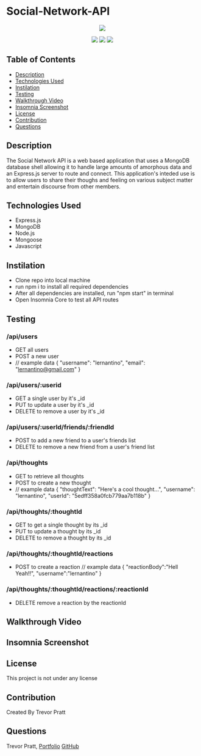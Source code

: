 # Social-Network-API  
<p align="center">
    <img src="https://img.shields.io/github/repo-size/tpratt57/e-commerce-back-end-OMR" />
<p align="center">
    <img src="https://img.shields.io/badge/MongoDB-4EA94B?style=for-the-badge&logo=mongodb&logoColor=white" />
    <img src="https://img.shields.io/badge/Javascript-yellow" />
    <img src="https://img.shields.io/badge/express-orange" />
</p>  




## Table of Contents
- [Description](#description)
- [Technologies Used](#technologies-used)
- [Instilation](#Instilation)
- [Testing](#Testing)
- [Walkthrough Video](#walkthrough-video)
- [Insomnia Screenshot](#insomnia-screenshot)
- [License](#License)
- [Contribution](#Contribution)
- [Questions](#Questions)


## Description  
The Social Network API is a web based application that uses a MongoDB database shell allowing it to handle large amounts of amorphous data and an Express.js server to route and connect. This application's inteded use is to allow users to share their thoughs and feeling on various subject matter and entertain discourse from other members.  

## Technologies Used  
* Express.js
* MongoDB
* Node.js
* Mongoose
* Javascript

## Instilation  
* Clone repo into local machine
* run npm i to install all required dependencies
* After all dependencies are installed, run "npm start" in terminal
* Open Insomnia Core to test all API routes  

## Testing  
### /api/users
* GET all users
* POST a new user
* // example data
{
    "username": "lernantino",
    "email": "lernantino@gmail.com"
}  


### /api/users/:userid
* GET a single user by it's _id
* PUT to update a user by it's _id
* DELETE to remove a user by it's _id

### /api/users/:userId/friends/:friendId
* POST to add a new friend to a user's friends list
* DELETE to remove a new friend from a user's friend list

### /api/thoughts
* GET to retrieve all thoughts
* POST to create a new thought
* // example data
{
"thoughtText": "Here's a cool thought...",
"username": "lernantino",
"userId": "5edff358a0fcb779aa7b118b"
}

### /api/thoughts/:thoughtId
* GET to get a single thought by its _id
* PUT to update a thought by its _id
* DELETE to remove a thought by its _id

### /api/thoughts/:thoughtId/reactions
* POST to create a reaction
// example data
{
"reactionBody":"Hell Yeah!!",
"username":"lernantino"
}

### /api/thoughts/:thoughtId/reactions/:reactionId
* DELETE remove a reaction by the reactionId

## Walkthrough Video  

## Insomnia Screenshot  

## License 
This project is not under any license 

## Contribution 
Created By Trevor Pratt

## Questions 
Trevor Pratt, [Portfolio](https://tpratt57.github.io/Challenge-2-/)
[GitHub](https://github.com/tpratt57)
